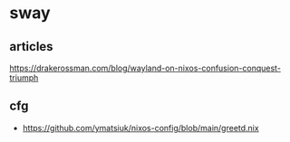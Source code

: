 # sway

## articles

https://drakerossman.com/blog/wayland-on-nixos-confusion-conquest-triumph

## cfg

* https://github.com/ymatsiuk/nixos-config/blob/main/greetd.nix
